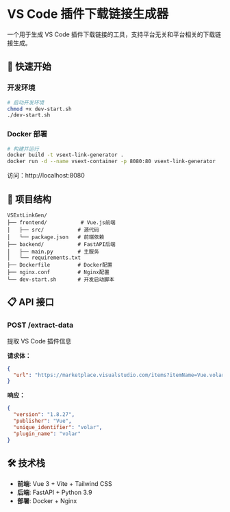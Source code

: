# VS Code 插件下载链接生成器

一个用于生成 VS Code 插件下载链接的工具，支持平台无关和平台相关的下载链接生成。

## 🚀 快速开始

### 开发环境

```bash
# 启动开发环境
chmod +x dev-start.sh
./dev-start.sh
```

### Docker 部署

```bash
# 构建并运行
docker build -t vsext-link-generator .
docker run -d --name vsext-container -p 8080:80 vsext-link-generator
```

访问：http://localhost:8080

## 📁 项目结构

```
VSExtLinkGen/
├── frontend/           # Vue.js前端
│   ├── src/           # 源代码
│   └── package.json   # 前端依赖
├── backend/           # FastAPI后端
│   ├── main.py        # 主服务
│   └── requirements.txt
├── Dockerfile         # Docker配置
├── nginx.conf         # Nginx配置
└── dev-start.sh       # 开发启动脚本
```

## 📋 API 接口

### POST /extract-data

提取 VS Code 插件信息

**请求体：**

```json
{
  "url": "https://marketplace.visualstudio.com/items?itemName=Vue.volar"
}
```

**响应：**

```json
{
  "version": "1.8.27",
  "publisher": "Vue",
  "unique_identifier": "volar",
  "plugin_name": "volar"
}
```

## 🛠️ 技术栈

- **前端**: Vue 3 + Vite + Tailwind CSS
- **后端**: FastAPI + Python 3.9
- **部署**: Docker + Nginx
